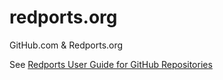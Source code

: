 redports.org
============

GitHub.com &amp; Redports.org

See [Redports User Guide for GitHub Repositories](http://www.redports.org/wiki/UserGuideGit)

